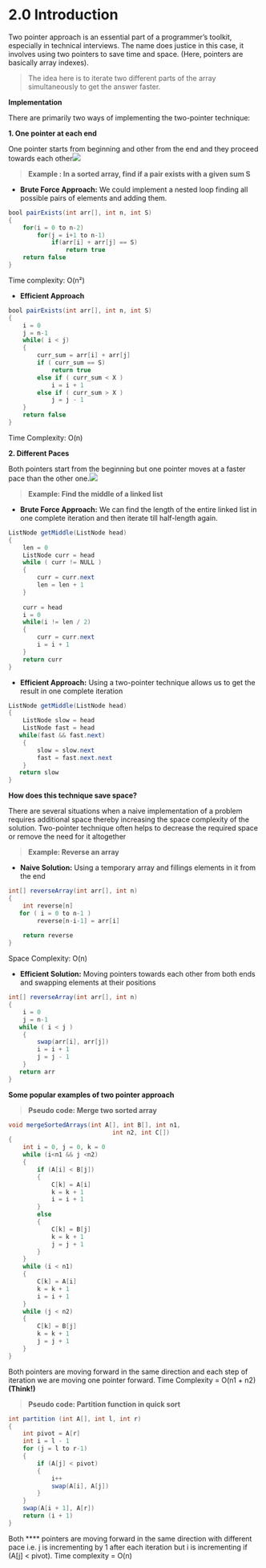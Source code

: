 # 2.0 Introduction

Two pointer approach is an essential part of a programmer’s toolkit, especially in technical interviews. The name does justice in this case, it involves using two pointers to save time and space. (Here, pointers are basically array indexes).

> The idea here is to iterate two different parts of the array simultaneously to get the answer faster.

**Implementation**

There are primarily two ways of implementing the two-pointer technique:

**1. One pointer at each end**

One pointer starts from beginning and other from the end and they proceed towards each other![](https://s3.ap-south-1.amazonaws.com/afteracademy-server-uploads/what-is-the-two-pointer-technique-type1-0f96379aee2ce0dc.png)

> **Example : In a sorted array, find if a pair exists with a given sum S**

* **Brute Force Approach:** We could implement a nested loop finding all possible pairs of elements and adding them.

```java
bool pairExists(int arr[], int n, int S)
{
    for(i = 0 to n-2)
        for(j = i+1 to n-1)
            if(arr[i] + arr[j] == S)
                return true
    return false
}
```

Time complexity: O(n²)

* **Efficient Approach**

```java
bool pairExists(int arr[], int n, int S)
{
    i = 0
    j = n-1
    while( i < j)
    {
        curr_sum = arr[i] + arr[j]
        if ( curr_sum == S)
            return true
        else if ( curr_sum < X )
            i = i + 1
        else if ( curr_sum > X )
            j = j - 1
    }
    return false
}
```

Time Complexity: O(n)

**2. Different Paces**

Both pointers start from the beginning but one pointer moves at a faster pace than the other one.![](https://s3.ap-south-1.amazonaws.com/afteracademy-server-uploads/what-is-the-two-pointer-technique-type2-0ff52ece0ef1829c.png)

> **Example: Find the middle of a linked list**

* **Brute Force Approach:** We can find the length of the entire linked list in one complete iteration and then iterate till half-length again.

```java
ListNode getMiddle(ListNode head)
{
    len = 0
    ListNode curr = head
    while ( curr != NULL )
    {
        curr = curr.next
        len = len + 1
    }
    
    curr = head
    i = 0
    while(i != len / 2)
    {
        curr = curr.next
        i = i + 1
    }
    return curr
}
```

* **Efficient Approach:** Using a two-pointer technique allows us to get the result in one complete iteration

```java
ListNode getMiddle(ListNode head)
{
    ListNode slow = head
    ListNode fast = head
   while(fast && fast.next)
    {
        slow = slow.next
        fast = fast.next.next
    }
   return slow
}
```

**How does this technique save space?**

There are several situations when a naive implementation of a problem requires additional space thereby increasing the space complexity of the solution. Two-pointer technique often helps to decrease the required space or remove the need for it altogether

> **Example: Reverse an array**

* **Naive Solution:** Using a temporary array and fillings elements in it from the end

```java
int[] reverseArray(int arr[], int n)
{
    int reverse[n]
   for ( i = 0 to n-1 )
        reverse[n-i-1] = arr[i]
    
    return reverse
}
```

Space Complexity: O(n)

* **Efficient Solution:** Moving pointers towards each other from both ends and swapping elements at their positions

```java
int[] reverseArray(int arr[], int n)
{
    i = 0
    j = n-1
   while ( i < j )
    {
        swap(arr[i], arr[j])
        i = i + 1
        j = j - 1
    }
   return arr
}
```

**Some popular examples of two pointer approach**

> **Pseudo code: Merge two sorted array**

```java
void mergeSortedArrays(int A[], int B[], int n1, 
                             int n2, int C[]) 
{ 
    int i = 0, j = 0, k = 0
    while (i<n1 && j <n2) 
    { 
        if (A[i] < B[j]) 
        {
            C[k] = A[i]
            k = k + 1
            i = i + 1
        }    
        else
        {
            C[k] = B[j]
            k = k + 1
            j = j + 1
        }    
    }
    while (i < n1) 
    {
        C[k] = A[i]
        k = k + 1
        i = i + 1
    }    
    while (j < n2) 
    {
        C[k] = B[j]
        k = k + 1 
        j = j + 1
    } 
}  
```

Both pointers are moving forward in the same direction and each step of iteration we are moving one pointer forward. Time Complexity = O(n1 + n2) **(Think!)**

> **Pseudo code: Partition function in quick sort**

```java
int partition (int A[], int l, int r)  
{  
    int pivot = A[r]
    int i = l - 1
    for (j = l to r-1)  
    {  
        if (A[j] < pivot)  
        {  
            i++ 
            swap(A[i], A[j]) 
        }  
    }  
    swap(A[i + 1], A[r])
    return (i + 1)
} 
```

Both **** pointers are moving forward in the same direction with different pace i.e. j is incrementing by 1 after each iteration but i is incrementing if (A\[j] < pivot). Time complexity = O(n)
